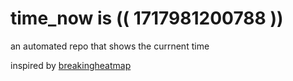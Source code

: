 # time_now is (( 1717981200788 ))

an automated repo that shows the currnent time

inspired by [breakingheatmap](https://github.com/breakingheatmap/breakingheatmap)